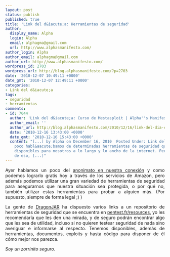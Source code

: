 ```yaml
---
layout: post
status: publish
published: true
title: 'Link del d&iacute;a: Herramientas de seguridad'
author:
  display_name: Alpha
  login: Alpha
  email: alphagma@gmail.com
  url: http://www.alphasmanifesto.com/
author_login: Alpha
author_email: alphagma@gmail.com
author_url: http://www.alphasmanifesto.com/
wordpress_id: 2703
wordpress_url: http://blog.alphasmanifesto.com/?p=2703
date: '2010-12-07 10:49:11 +0000'
date_gmt: '2010-12-07 12:49:11 +0000'
categories:
- Link del d&iacute;a
tags:
- seguridad
- herramientas
comments:
- id: 7044
  author: 'Link del d&iacute;a: Curso de Mestasploit | Alpha''s Manifesto'
  author_email: ''
  author_url: http://blog.alphasmanifesto.com/2010/12/16/link-del-dia-curso-de-mestasploit/
  date: '2010-12-16 13:43:00 +0000'
  date_gmt: '2010-12-16 15:43:00 +0000'
  content: "[...] by Alpha on December 16, 2010  Posted Under: Link del d&iacute;aHace
    poco habl&aacute;bamos de determinadas herramientas de seguridad que est&aacute;n
    disponibles para nosotros a lo largo y lo ancho de la internet. Pero adem&aacute;s
    de eso, [...]"
---
```

<p style="text-align: justify;">Ayer hablamos un poco del <a href="https://blog.alphasmanifesto.com/2010/12/06/link-del-dia-anonimato-en-internet-gratuito/">anonimato en nuestra conexi&oacute;n</a> y como podemos lograrlo gratis hoy a trav&eacute;s de los servicios de Amazon, pero adem&aacute;s podemos utilizar una gran variedad de herramientas de seguridad para asegurarnos que nuestra situaci&oacute;n sea protegida, o por qu&eacute; no, tambi&eacute;n utilizar estas herramientas para probar a alguien m&aacute;s. (Por supuesto, siempre de forma legal ;) )</p>
<p style="text-align: justify;">La gente de <a href="http://www.dragonjar.org/repositorio-con-herramientas-de-seguridad.xhtml">DragonJAR</a> ha dispuesto varios links a un repositorio de herramientas de seguridad que se encuentra en <a href="http://pentester.fr/resources/">pentest.fr/resources</a>, yo les recomendar&iacute;a que les den una mirada, y de seguro podr&aacute;n encontrar algo que les sea de utilidad, incluso si no quieren testear seguridad de nada sino averiguar e informarse al respecto. Tenemos disponibles, adem&aacute;s de herramientas, documentos, exploits y hasta c&oacute;digo para disponer de &eacute;l c&oacute;mo mejor nos parezca.</p>
<p style="text-align: justify;"><em>Soy un zorrinito seguro.</em></p>
